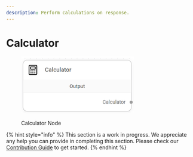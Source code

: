 ```yaml
---
description: Perform calculations on response.
---
```


# Calculator

<figure><img src="../../../.gitbook/assets/image (1) (1) (1) (1) (1) (1) (1) (1) (1) (1) (2).png" alt="" width="302"><figcaption><p>Calculator Node</p></figcaption></figure>

{% hint style="info" %}
This section is a work in progress. We appreciate any help you can provide in completing this section. Please check our [Contribution Guide](broken-reference) to get started.
{% endhint %}
